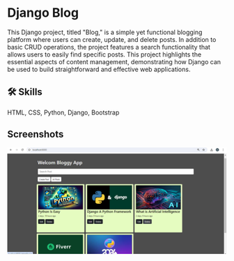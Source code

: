 
# Django Blog

This Django project, titled "Blog," is a simple yet functional blogging platform where users can create, update, and delete posts. In addition to basic CRUD operations, the project features a search functionality that allows users to easily find specific posts. This project highlights the essential aspects of content management, demonstrating how Django can be used to build straightforward and effective web applications.


## 🛠 Skills
HTML, CSS, Python, Django, Bootstrap


## Screenshots

<img src="ss.png">


